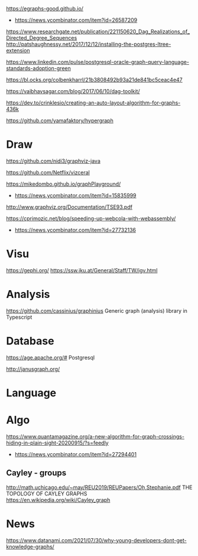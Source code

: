 https://egraphs-good.github.io/
* https://news.ycombinator.com/item?id=26587209

https://www.researchgate.net/publication/221150620_Dag_Realizations_of_Directed_Degree_Sequences
http://patshaughnessy.net/2017/12/12/installing-the-postgres-ltree-extension

https://www.linkedin.com/pulse/postgresql-oracle-graph-query-language-standards-adoption-green

https://bl.ocks.org/colbenkharrl/21b3808492b93a21de841bc5ceac4e47

https://vaibhavsagar.com/blog/2017/06/10/dag-toolkit/

https://dev.to/crinklesio/creating-an-auto-layout-algorithm-for-graphs-436k

https://github.com/yamafaktory/hypergraph

# Draw
https://github.com/nidi3/graphviz-java

https://github.com/Netflix/vizceral

https://mikedombo.github.io/graphPlayground/
* https://news.ycombinator.com/item?id=15835999

http://www.graphviz.org/Documentation/TSE93.pdf

https://cprimozic.net/blog/speeding-up-webcola-with-webassembly/
* https://news.ycombinator.com/item?id=27732136

# Visu
https://gephi.org/
https://ssw.jku.at/General/Staff/TW/igv.html

# Analysis
https://github.com/cassinius/graphinius Generic graph (analysis) library in Typescript

# Database
https://age.apache.org/# Postgresql

http://janusgraph.org/




# Language

# Algo
https://www.quantamagazine.org/a-new-algorithm-for-graph-crossings-hiding-in-plain-sight-20200915/?s=feedly
* https://news.ycombinator.com/item?id=27294401

## Cayley - groups
http://math.uchicago.edu/~may/REU2019/REUPapers/Oh,Stephanie.pdf THE  TOPOLOGY  OF  CAYLEY  GRAPHS
https://en.wikipedia.org/wiki/Cayley_graph

# News
https://www.datanami.com/2021/07/30/why-young-developers-dont-get-knowledge-graphs/